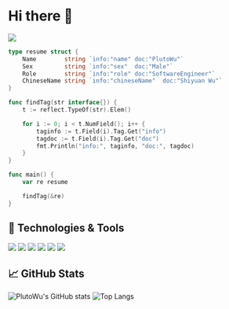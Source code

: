 # Hi there 👋

[![](https://img.shields.io/badge/blog-@PlutoWu-blue.svg)](https://plutowu.top)

```go
type resume struct {
	Name        string `info:"name" doc:"PlutoWu"`
	Sex         string `info:"sex"  doc:"Male"`
	Role        string `info:"role" doc:"SoftwareEngineer"`
	ChineseName string `info:"chineseName"  doc:"Shiyuan Wu"`
}

func findTag(str interface{}) {
	t := reflect.TypeOf(str).Elem()

	for i := 0; i < t.NumField(); i++ {
		taginfo := t.Field(i).Tag.Get("info")
		tagdoc := t.Field(i).Tag.Get("doc")
		fmt.Println("info:", taginfo, "doc:", tagdoc)
	}
}

func main() {
	var re resume

	findTag(&re)
}
```

## 🔧 Technologies & Tools

![](https://img.shields.io/badge/OS-Linux-orange.svg)
![](https://img.shields.io/badge/Editor-IDEA-green.svg)
![](https://img.shields.io/badge/Editor-GoLand-green.svg)
![](https://img.shields.io/badge/Language-Java-red.svg)
![](https://img.shields.io/badge/Language-GoLang-red.svg)
![](https://img.shields.io/badge/Language-JavaScript-white.svg)

## 📈 GitHub Stats

![PlutoWu's GitHub stats](https://github-readme-stats.vercel.app/api?username=PlutoWu-Cn&count_private=true&show_icons=true&theme=radical)
![Top Langs](https://github-readme-stats.vercel.app/api/top-langs/?username=PlutoWu-Cn&layout=compact&theme=radical&hide=html)
